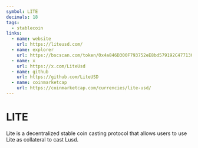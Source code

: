```yaml
---
symbol: LITE
decimals: 18
tags:
  - stablecoin
links:
  - name: website
    url: https://liteusd.com/
  - name: explorer
    url: https://bscscan.com/token/0x4a846D300F793752eE8bd579192C477130C4B369
  - name: x
    url: https://x.com/LiteUsd
  - name: github
    url: https://github.com/LiteUSD
  - name: coinmarketcap
    url: https://coinmarketcap.com/currencies/lite-usd/
---
```


# LITE

Lite is a decentralized stable coin casting protocol that allows users to use Lite as collateral to cast Lusd.
